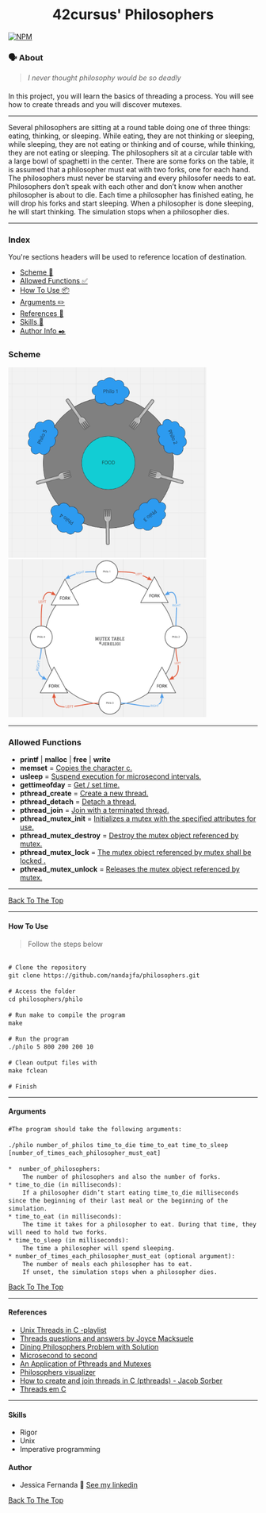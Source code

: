 <h1 align="center">
	42cursus' Philosophers
 </h1>
 
  [![NPM](https://img.shields.io/npm/l/react)](https://github.com/nandajfa/philosophers/blob/main/LICENSE)
 
 
 ### 🗣️ About

> _I never thought philosophy would be so deadly_

#### 

In this project, you will learn the basics of threading a process. You will see how to create threads and you will discover mutexes.

---

Several philosophers are sitting at a round table doing one of three things: eating, thinking, or sleeping. While eating, they are not thinking or sleeping, while sleeping, they are not eating or thinking and of course, while thinking, they are not eating or sleeping. The philosophers sit at a circular table with a large bowl of spaghetti in the center. There are some forks on the table, it is assumed that a philosopher must eat with two forks, one for each hand. The philosophers must never be starving and every philosofer needs to eat. Philosophers don’t speak with each other and don’t know when another philosopher is about to die. Each time a philosopher has finished eating, he will drop his forks and start sleeping. When a philosopher is done sleeping, he will start thinking. The simulation stops when a philosopher dies.

---

### Index

You're sections headers will be used to reference location of destination.

- [Scheme :twisted_rightwards_arrows:](#scheme)
- [Allowed Functions :white_check_mark:](#allowed-functions)
- [How To Use 📦](#how-to-use)
- [Arguments ✏️](#arguments)
- [References 📌](#references)
- [Skills 📄](#skills)
- [Author Info  ✒️](#author)

### Scheme

<img src="img/philo.PNG" width="400">
<img src="img/cp71.png" width="400">

---

### Allowed Functions

- **printf** | **malloc** | **free** | **write**
- **memset** = [Copies the character c.](https://www.tutorialspoint.com/c_standard_library/c_function_memset.htm)
- **usleep** = [Suspend execution for microsecond intervals.](https://man7.org/linux/man-pages/man3/usleep.3.html)
- **gettimeofday** = [Get / set time.](https://man7.org/linux/man-pages/man2/gettimeofday.2.html)
- **pthread_create** = [Create a new thread.](https://man7.org/linux/man-pages/man3/pthread_create.3.html)
- **pthread_detach** = [Detach a thread.](https://man7.org/linux/man-pages/man3/pthread_detach.3.html)
- **pthread_join** = [Join with a terminated thread.](https://man7.org/linux/man-pages/man3/pthread_join.3.html)
- **pthread_mutex_init** = [Initializes a mutex with the specified attributes for use.](https://www.ibm.com/docs/en/i/7.3?topic=ssw_ibm_i_73/apis/users_61.htm)
- **pthread_mutex_destroy** = [Destroy the mutex object referenced by mutex.](https://linux.die.net/man/3/pthread_mutex_destroyl)
- **pthread_mutex_lock** = [The mutex object referenced by mutex shall be locked .](https://linux.die.net/man/3/pthread_mutex_lock)
- **pthread_mutex_unlock** = [Releases the mutex object referenced by mutex.](https://www.ibm.com/docs/en/zos/2.1.0?topic=functions-pthread-mutex-unlock-unlock-mutex-object)

---

[Back To The Top](#index)

---

#### How To Use
> Follow the steps below
```shell

# Clone the repository
git clone https://github.com/nandajfa/philosophers.git

# Access the folder
cd philosophers/philo

# Run make to compile the program
make

# Run the program
./philo 5 800 200 200 10

# Clean output files with
make fclean

# Finish
```

---


#### Arguments

```Shell
#The program should take the following arguments:

./philo number_of_philos time_to_die time_to_eat time_to_sleep [number_of_times_each_philosopher_must_eat]

*  number_of_philosophers:
	The number of philosophers and also the number of forks.
* time_to_die (in milliseconds): 
	If a philosopher didn’t start eating time_to_die milliseconds since the beginning of their last meal or the beginning of the simulation.
* time_to_eat (in milliseconds): 
	The time it takes for a philosopher to eat. During that time, they will need to hold two forks.
* time_to_sleep (in milliseconds): 
	The time a philosopher will spend sleeping.
* number_of_times_each_philosopher_must_eat (optional argument):
	The number of meals each philosopher has to eat.
	If unset, the simulation stops when a philosopher dies.

```

[Back To The Top](#index)

---
#### References

 * [Unix Threads in C -playlist](https://www.youtube.com/watch?v=d9s_d28yJq0&list=PLfqABt5AS4FmuQf70psXrsMLEDQXNkLq2)
 * [Threads questions and answers by Joyce Macksuele](https://www.notion.so/Philosophers-2b872948598e4f0cba91c66d8b5ba821)
 * [Dining Philosophers Problem with Solution](https://www.youtube.com/watch?v=NbwbQQB7xNQ)
 * [Microsecond to second](https://www.youtube.com/watch?v=DoYXn3nd0Ws)
 * [An Application of Pthreads and Mutexes](http://files.kipr.org/gcer/2009/proceedings/Myers_ApplicationPthreads.pdf)
 * [Philosophers visualizer](https://nafuka11.github.io/philosophers-visualizer/)
 * [How to create and join threads in C (pthreads) - Jacob Sorber](https://www.youtube.com/watch?v=uA8X5zNOGw8&t=2s)
 * [Threads em C](https://homepages.dcc.ufmg.br/~coutinho/pthreads/ProgramandoComThreads.pdf)

---
#### Skills

* Rigor
* Unix
* Imperative programming

#### Author

* Jessica Fernanda 👋 [See my linkedin](https://www.linkedin.com/in/jessica-fernanda-106651205) <br />

[Back To The Top](#index)